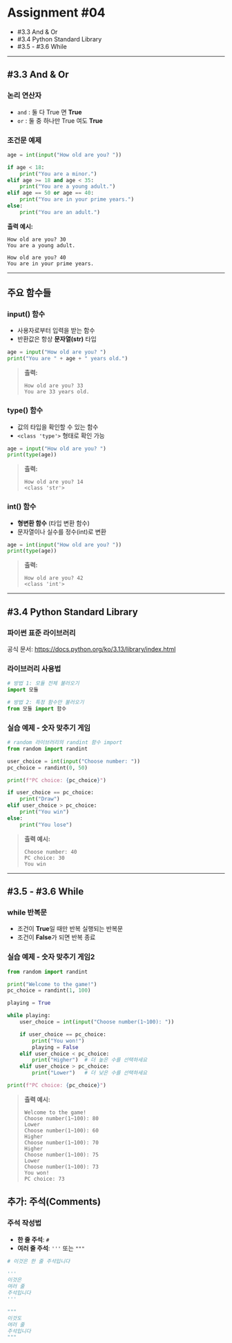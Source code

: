 # Assignment #04

<aside>

- #3.3 And & Or
- #3.4 Python Standard Library
- #3.5 - #3.6 While
</aside>

---

## #3.3 And & Or

### 논리 연산자

- `and` : 둘 다 True 면 **True**
- `or` : 둘 중 하나만 True 여도 **True**

### 조건문 예제

```python
age = int(input("How old are you? "))

if age < 18:
    print("You are a minor.")
elif age >= 18 and age < 35:
    print("You are a young adult.")
elif age == 50 or age == 40:
    print("You are in your prime years.")
else:
    print("You are an adult.")

```

**출력 예시:**

```
How old are you? 30
You are a young adult.
```

```
How old are you? 40
You are in your prime years.
```

---

## 주요 함수들

### input() 함수

- 사용자로부터 입력을 받는 함수
- 반환값은 항상 **문자열(str)** 타입

```python
age = input("How old are you? ")
print("You are " + age + " years old.")
```

> **출력:**
> 
> 
> ```
> How old are you? 33
> You are 33 years old.
> ```
> 

### type() 함수

- 값의 타입을 확인할 수 있는 함수
- `<class 'type'>` 형태로 확인 가능

```python
age = input("How old are you? ")
print(type(age))
```

> **출력:**
> 
> 
> ```
> How old are you? 14
> <class 'str'>
> ```
> 

### int() 함수

- **형변환 함수** (타입 변환 함수)
- 문자열이나 실수를 정수(int)로 변환

```python
age = int(input("How old are you? "))
print(type(age))
```

> **출력:**
> 
> 
> ```
> How old are you? 42
> <class 'int'>
> ```
> 

---

## #3.4 Python Standard Library

### 파이썬 표준 라이브러리

공식 문서: https://docs.python.org/ko/3.13/library/index.html

### 라이브러리 사용법

```python
# 방법 1: 모듈 전체 불러오기
import 모듈

# 방법 2: 특정 함수만 불러오기
from 모듈 import 함수
```

### 실습 예제 - 숫자 맞추기 게임

```python
# random 라이브러리의 randint 함수 import
from random import randint

user_choice = int(input("Choose number: "))
pc_choice = randint(0, 50)

print(f"PC choice: {pc_choice}")

if user_choice == pc_choice:
    print("Draw")
elif user_choice > pc_choice:
    print("You win")
else:
    print("You lose")
```

> **출력 예시:**
> 
> 
> ```
> Choose number: 40
> PC choice: 30
> You win
> ```
> 

---

## #3.5 - #3.6 While

### while 반복문

- 조건이 **True**일 때만 반복 실행되는 반복문
- 조건이 **False**가 되면 반복 종료

### 실습 예제 - 숫자 맞추기 게임2

```python
from random import randint

print("Welcome to the game!")
pc_choice = randint(1, 100)

playing = True

while playing:
    user_choice = int(input("Choose number(1~100): "))

    if user_choice == pc_choice:
        print("You won!")
        playing = False
    elif user_choice < pc_choice:
        print("Higher")  # 더 높은 수를 선택하세요
    elif user_choice > pc_choice:
        print("Lower")   # 더 낮은 수를 선택하세요

print(f"PC choice: {pc_choice}")
```

> **출력 예시:**
> 
> 
> ```
> Welcome to the game!
> Choose number(1~100): 80
> Lower
> Choose number(1~100): 60
> Higher
> Choose number(1~100): 70
> Higher
> Choose number(1~100): 75
> Lower
> Choose number(1~100): 73
> You won!
> PC choice: 73
> ```
> 

## 추가: 주석(Comments)

### 주석 작성법

- **한 줄 주석**: `#`
- **여러 줄 주석**: `'''` 또는 `"""`

```python
# 이것은 한 줄 주석입니다

'''
이것은
여러 줄
주석입니다
'''

"""
이것도
여러 줄
주석입니다
"""
```
